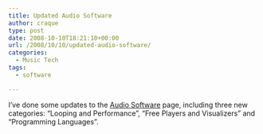 ```yaml
---
title: Updated Audio Software
author: craque
type: post
date: 2008-10-10T18:21:10+00:00
url: /2008/10/10/updated-audio-software/
categories:
  - Music Tech
tags:
  - software

---
```

I&#8217;ve done some updates to the <a href="https://sounding.com/blog/?page_id=89" target="_blank">Audio Software</a> page, including three new categories: &#8220;Looping and Performance&#8221;, &#8220;Free Players and Visualizers&#8221; and &#8220;Programming Languages&#8221;.